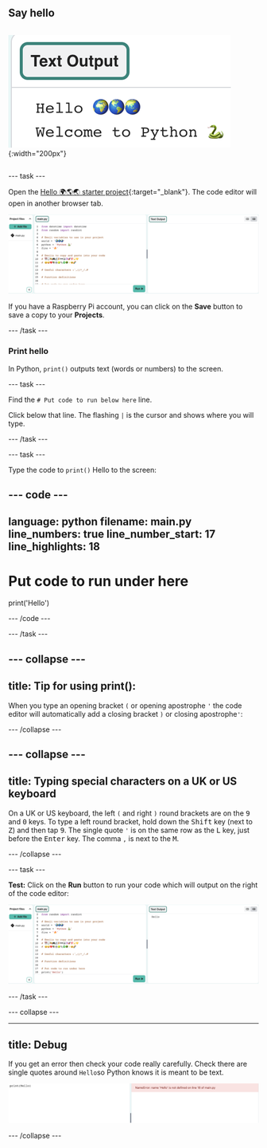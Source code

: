 ## Say hello

<div style="display: flex; flex-wrap: wrap">

<div>

![The code editor output area showing the two printed lines of text and emojis.](images/say_hello.png){:width="200px"}

</div>
</div>

--- task ---

Open the [Hello 🌍🌎🌏 starter project](https://editor.raspberrypi.org/en/projects/hello-world-starter){:target="_blank"}. The code editor will open in another browser tab.

![The code editor with project starter code on the left in the code area. On the right is the blank output area.](images/starter_project.png)

If you have a Raspberry Pi account, you can click on the **Save** button to save a copy to your **Projects**.

--- /task ---


### Print hello

In Python, `print()` outputs text (words or numbers) to the screen.

--- task ---

Find the `# Put code to run below here` line.

Click below that line. The flashing `|` is the cursor and shows where you will type.

--- /task ---

--- task ---

Type the code to `print()` Hello to the screen:

--- code ---
---
language: python
filename: main.py
line_numbers: true
line_number_start: 17
line_highlights: 18
---

# Put code to run under here    
print('Hello')

--- /code ---

--- /task ---

--- collapse ---
---
title: **Tip for using print():** 
---

When you type an opening bracket `(` or opening apostrophe `'` the code editor will automatically add a closing bracket `)` or closing apostrophe`'`:

--- /collapse ---

--- collapse ---
---
title: Typing special characters on a UK or US keyboard
---

On a UK or US keyboard, the left `(` and right `)` round brackets are on the <kbd>9</kbd> and <kbd>0</kbd> keys. To type a left round bracket, hold down the <kbd>Shift</kbd> key (next to <kbd>Z</kbd>) and then tap <kbd>9</kbd>.
The single quote `'` is on the same row as the <kbd>L</kbd> key, just before the <kbd>Enter</kbd> key.
The comma `,` is next to the <kbd>M</kbd>.

--- /collapse ---

--- task ---

**Test:** Click on the **Run** button to run your code which will output on the right of the code editor:

![The Run icon highlighted with 'Hello' showing in the output area. ](images/run_hello.png) 

--- /task ---

--- collapse ---

---
title: Debug
---

If you get an error then check your code really carefully. Check there are single quotes around `Hello`so Python knows it is meant to be text.

![The Code Editor with missing single quotes and error 'NameError: name 'Hello' is not defined on line 18 in main.py.](images/hello_error.png)

--- /collapse ---

